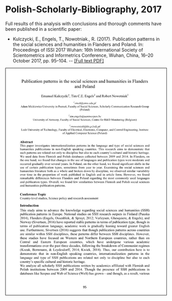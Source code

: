 # Polish-Scholarly-Bibliography, 2017

Full results of this analysis with conclusions and thorough comments have been published in a scientific paper:

* Kulczycki, E., Engels, T., Nowotniak., R. (2017). Publication patterns in the social sciences and humanities in Flanders and Poland. In: Proceedings of ISSI 2017 Wuhan: 16th International Society of Scientometrics and Informetrics Conference, Wuhan, China, 16–20 October 2017, pp. 95–104. -- <a href="Publication patterns in the social sciences and humanities in Flanders and Poland.pdf">[Full text PDF]</a>

<a href="Publication patterns in the social sciences and humanities in Flanders and Poland.pdf"><img src="Kulczycki-Engels-Nowotniak-paper.jpg" style="border: 1px solid black"/></a>
